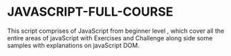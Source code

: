 # JAVASCRIPT-FULL-COURSE
This script comprises of JavaScript from beginner level , which cover all the entire areas of javaScript with Exercises and Challenge along side some samples with explanations on javaScript DOM. 

